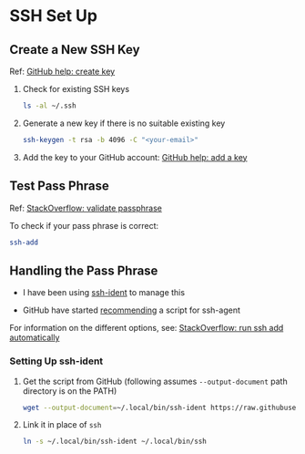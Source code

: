 # SSH Set Up

## Create a New SSH Key

Ref: [GitHub help: create key][create-key]

1. Check for existing SSH keys
    ```bash
    ls -al ~/.ssh
    ```
2. Generate a new key if there is no suitable existing key
    ```bash
    ssh-keygen -t rsa -b 4096 -C "<your-email>"
    ```
3. Add the key to your GitHub account: [GitHub help: add a key][add-key]

## Test Pass Phrase

Ref: [StackOverflow: validate passphrase][validate-passphrase]

To check if your pass phrase is correct:

```bash
ssh-add
```

## Handling the Pass Phrase

- I have been using [ssh-ident][ssh-ident] to manage this

- GitHub have started [recommending][agent-script] a script for ssh-agent

For information on the different options, see: [StackOverflow: run ssh add automatically][auto-ssh-add]

### Setting Up ssh-ident

1. Get the script from GitHub (following assumes `--output-document` path directory is on the PATH)
    ```bash
    wget --output-document=~/.local/bin/ssh-ident https://raw.githubusercontent.com/ccontavalli/ssh-ident/master/ssh-ident
    ```
2. Link it in place of `ssh`
    ```bash
    ln -s ~/.local/bin/ssh-ident ~/.local/bin/ssh

[create-key]: https://help.github.com/en/github/authenticating-to-github/generating-a-new-ssh-key-and-adding-it-to-the-ssh-agent
[add-key]: https://help.github.com/en/github/authenticating-to-github/adding-a-new-ssh-key-to-your-github-account
[validate-passphrase]: https://stackoverflow.com/questions/4411457/how-do-i-verify-check-test-validate-my-ssh-passphrase
[ssh-ident]: https://github.com/ccontavalli/ssh-ident
[agent-script]: https://help.github.com/en/github/authenticating-to-github/working-with-ssh-key-passphrases#auto-launching-ssh-agent-on-git-for-windows
[auto-ssh-add]: https://unix.stackexchange.com/questions/90853/how-can-i-run-ssh-add-automatically-without-a-password-prompt/90869#90869
